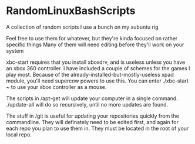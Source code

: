 RandomLinuxBashScripts
======================

A collection of random scripts I use a bunch on my xubuntu rig

Feel free to use them for whatever, but they're kinda focused on rather specific things
Many of them will need editing before they'll work on your system

xbc-start requires that you install xboxdrv, and is useless unless you have an xbox 360 controller. I have included a couple of schemes for the games I play most. Because of the already-installed-but-mostly-useless xpad module, you'll need supercow powers to use this. You can enter ./xbc-start \~ to use your xbox controller as a mouse.

The scripts in /apt-get will update your computer in a single command. ./update-all will do so recursively, until no more updates are found.

The stuff in /git is useful for updating your repositories quickly from the commandline. They will definately need to be edited first, and again for each repo you plan to use them in. They must be located in the root of your local repo.
